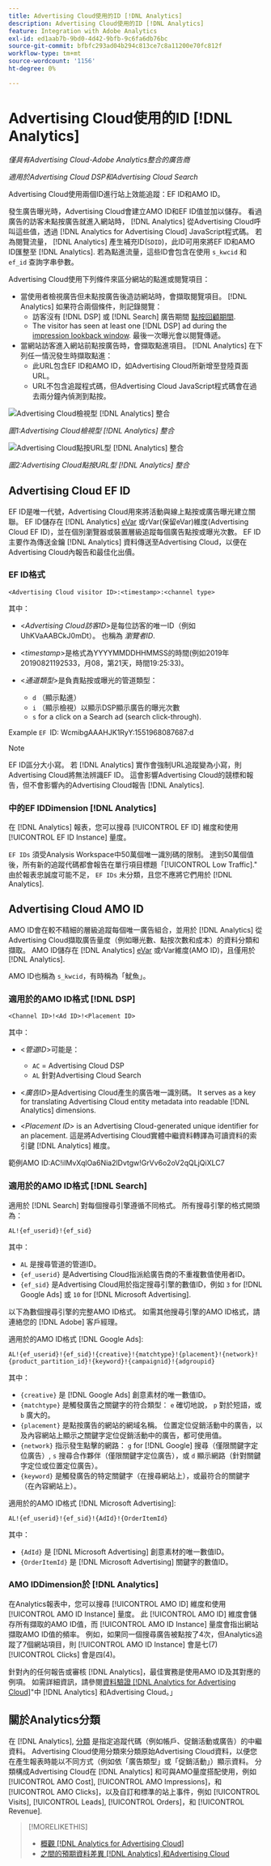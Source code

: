 ```yaml
---
title: Advertising Cloud使用的ID [!DNL Analytics]
description: Advertising Cloud使用的ID [!DNL Analytics]
feature: Integration with Adobe Analytics
exl-id: ed1aab7b-9bd0-4d42-9bfb-9c6fa6db76bc
source-git-commit: bfbfc293ad04b294c813ce7c8a11200e70fc812f
workflow-type: tm+mt
source-wordcount: '1156'
ht-degree: 0%

---
```


# Advertising Cloud使用的ID [!DNL Analytics]

*僅具有Advertising Cloud-Adobe Analytics整合的廣告商*

*適用於Advertising Cloud DSP和Advertising Cloud Search*

Advertising Cloud使用兩個ID進行站上效能追蹤：EF ID和AMO ID。

發生廣告曝光時，Advertising Cloud會建立AMO ID和EF ID值並加以儲存。 看過廣告的訪客未點按廣告就進入網站時， [!DNL Analytics] 從Advertising Cloud呼叫這些值，透過 [!DNL Analytics for Advertising Cloud] JavaScript程式碼。 若為閱覽流量， [!DNL Analytics] 產生補充ID(`SDID`)，此ID可用來將EF ID和AMO ID匯整至 [!DNL Analytics]. 若為點進流量，這些ID會包含在使用 `s_kwcid` 和 `ef_id` 查詢字串參數。

Advertising Cloud使用下列條件來區分網站的點進或閱覽項目：

* 當使用者檢視廣告但未點按廣告後造訪網站時，會擷取閱覽項目。 [!DNL Analytics] 如果符合兩個條件，則記錄閱覽：
   * 訪客沒有 [!DNL DSP] 或 [!DNL Search] 廣告期間 [點按回顧期間](#lookback-a4adc).
   * The visitor has seen at least one [!DNL DSP] ad during the [impression lookback window](#lookback-a4adc). 最後一次曝光會以閱覽傳遞。
* 當網站訪客進入網站前點按廣告時，會擷取點進項目。 [!DNL Analytics] 在下列任一情況發生時擷取點進：
   * 此URL包含EF ID和AMO ID，如Advertising Cloud所新增至登陸頁面URL。
   * URL不包含追蹤程式碼，但Advertising Cloud JavaScript程式碼會在過去兩分鐘內偵測到點按。

![Advertising Cloud檢視型 [!DNL Analytics] 整合](/help/integrations/assets/a4adc-view-through-process.png)

*圖1:Advertising Cloud檢視型 [!DNL Analytics] 整合*

![Advertising Cloud點按URL型 [!DNL Analytics] 整合](/help/integrations/assets/a4adc-click-through-process.png)

*圖2:Advertising Cloud點按URL型 [!DNL Analytics] 整合*

## Advertising Cloud EF ID

EF ID是唯一代號，Advertising Cloud用來將活動與線上點按或廣告曝光建立關聯。 EF ID儲存在 [!DNL Analytics] [eVar](https://experienceleague.adobe.com/docs/analytics/components/dimensions/evar.html) 或rVar(保留eVar)維度(Advertising Cloud EF ID)，並在個別瀏覽器或裝置層級追蹤每個廣告點按或曝光次數。 EF ID主要作為傳送金鑰 [!DNL Analytics] 資料傳送至Advertising Cloud，以便在Advertising Cloud內報告和最佳化出價。

### EF ID格式

```<Advertising Cloud visitor ID>:<timestamp>:<channel type>```

<!-- <*Advertising Cloud visitor ID*>:<*timestamp*>:<*channel type*> -->

其中：

* &lt;*Advertising Cloud訪客ID*>是每位訪客的唯一ID（例如UhKVaAABCkJ0mDt）。 也稱為 *瀏覽者ID*.

* &lt;*timestamp*>是格式為YYYYMMDDHHMMSS的時間(例如2019年20190821192533，月08，第21天，時間19:25:33)。

* &lt;*通道類型*>是負責點按或曝光的管道類型：

   * `d` （顯示點進）
   * `i` （顯示檢視）以顯示DSP顯示廣告的曝光次數
   * `s` for a click on a Search ad (search click-through).

Example `EF `ID: WcmibgAAAHJK1RyY:1551968087687:d

>[!NOTE]
>
>EF ID區分大小寫。 若 [!DNL Analytics] 實作會強制URL追蹤變為小寫，則Advertising Cloud將無法辨識EF ID。 這會影響Advertising Cloud的競標和報告，但不會影響內的Advertising Cloud報告 [!DNL Analytics].

### 中的EF IDDimension [!DNL Analytics]

在 [!DNL Analytics] 報表，您可以搜尋 [!UICONTROL EF ID] 維度和使用 [!UICONTROL EF ID Instance] 量度。

`EF IDs` 須受Analysis Workspace中50萬個唯一識別碼的限制。 達到50萬個值後，所有新的追蹤代碼都會報告在單行項目標題「[!UICONTROL Low Traffic].&quot; 由於報表忠誠度可能不足， `EF IDs` 未分類，且您不應將它們用於 [!DNL Analytics].

## Advertising Cloud AMO ID

AMO ID會在較不精細的層級追蹤每個唯一廣告組合，並用於 [!DNL Analytics] 從Advertising Cloud擷取廣告量度（例如曝光數、點按次數和成本）的資料分類和擷取。 AMO ID儲存在 [!DNL Analytics] [eVar](https://experienceleague.adobe.com/docs/analytics/components/dimensions/evar.html) 或rVar維度(AMO ID)，且僅用於 [!DNL Analytics].

AMO ID也稱為 `s_kwcid`，有時稱為「魷魚」。

### 適用於的AMO ID格式 [!DNL DSP]

```<Channel ID>!<Ad ID>!<Placement ID>```

其中：

* &lt;*管道ID*>可能是：

   * `AC` = Advertising Cloud DSP
   * `AL` 針對Advertising Cloud Search

* &lt;*廣告ID*>是Advertising Cloud產生的廣告唯一識別碼。 It serves as a key for translating Advertising Cloud entity metadata into readable [!DNL Analytics] dimensions.

* &lt;*Placement ID*> is an Advertising Cloud-generated unique identifier for an placement. 這是將Advertising Cloud實體中繼資料轉譯為可讀資料的索引鍵 [!DNL Analytics] 維度。

<!-- <*Channel ID*>!<*Ad ID*>!<*Placement ID*>

where:

* <*Channel ID*> may be:

    * `AC` = Advertising Cloud DSP
    * `AL` for Advertising Cloud Search

* <*Ad ID*> is used an Advertising Cloud-generated unique identifier for an ad. It serves as a key for translating Advertising Cloud entity metadata into readable [!DNL Analytics] dimensions.

* <*Placement ID*> is an Advertising Cloud-generated unique identifier for an placement. It serves as a key for translating Advertising Cloud entity metadata into readable [!DNL Analytics] dimensions.
 -->

範例AMO ID:AC!iIMvXqlOa6Nia2lDvtgw!GrVv6o2oV2qQLjQiXLC7

### 適用於的AMO ID格式 [!DNL Search]

適用於 [!DNL Search] 對每個搜尋引擎遵循不同格式。 所有搜尋引擎的格式開頭為：

```AL!{ef_userid}!{ef_sid}```

其中：

* `AL` 是搜尋管道的管道ID。
* `{ef_userid}` 是Advertising Cloud指派給廣告商的不重複數值使用者ID。
* `{ef_sid}` 是Advertising Cloud用於指定搜尋引擎的數值ID，例如 `3` for [!DNL Google Ads] 或 `10` for [!DNL Microsoft Advertising].

以下為數個搜尋引擎的完整AMO ID格式。 如需其他搜尋引擎的AMO ID格式，請連絡您的 [!DNL Adobe] 客戶經理。

適用於的AMO ID格式 [!DNL Google Ads]:

```AL!{ef_userid}!{ef_sid}!{creative}!{matchtype}!{placement}!{network}!{product_partition_id}!{keyword}!{campaignid}!{adgroupid}```

其中：

* `{creative}` 是 [!DNL Google Ads] 創意素材的唯一數值ID。
* `{matchtype}` 是觸發廣告之關鍵字的符合類型： `e` 確切地說， `p` 對於短語，或 `b` 廣大的。
* `{placement}` 是點按廣告的網站的網域名稱。 位置定位促銷活動中的廣告，以及內容網站上顯示之關鍵字定位促銷活動中的廣告，都可使用值。
* `{network}` 指示發生點擊的網路：  `g` for [!DNL Google] 搜尋（僅限關鍵字定位廣告）, `s` 搜尋合作夥伴（僅限關鍵字定位廣告），或 `d` 顯示網路（針對關鍵字定位或位置定位廣告）。
* `{keyword}` 是觸發廣告的特定關鍵字（在搜尋網站上），或最符合的關鍵字（在內容網站上）。

適用於的AMO ID格式 [!DNL Microsoft Advertising]:

```AL!{ef_userid}!{ef_sid}!{AdId}!{OrderItemId}```

其中：

* `{AdId}` 是 [!DNL Microsoft Advertising] 創意素材的唯一數值ID。
* `{OrderItemId}` 是 [!DNL Microsoft Advertising] 關鍵字的數值ID。

### AMO IDDimension於 [!DNL Analytics]

在Analytics報表中，您可以搜尋 [!UICONTROL AMO ID] 維度和使用 [!UICONTROL AMO ID Instance] 量度。 此 [!UICONTROL AMO ID] 維度會儲存所有擷取的AMO ID值，而 [!UICONTROL AMO ID Instance] 量度會指出網站擷取AMO ID值的頻率。 例如，如果同一個搜尋廣告被點按了4次，但Analytics追蹤了7個網站項目，則 [!UICONTROL AMO ID Instance] 會是七(7) [!UICONTROL Clicks] 會是四(4)。

針對內的任何報告或審核 [!DNL Analytics]，最佳實務是使用AMO ID及其對應的例項。 如需詳細資訊，請參閱[資料驗證 [!DNL Analytics for Advertising Cloud]](data-variances.md#data-validation)&quot;中 [!DNL Analytics] 和Advertising Cloud。」

## 關於Analytics分類

在 [!DNL Analytics], [分類](https://experienceleague.adobe.com/docs/analytics/components/classifications/c-classifications.html) 是指定追蹤代碼（例如帳戶、促銷活動或廣告）的中繼資料。 Advertising Cloud使用分類來分類原始Advertising Cloud資料，以便您在產生報表時能以不同方式（例如依「廣告類型」或「促銷活動」）顯示資料。 分類構成Advertising Cloud在 [!DNL Analytics] 和可與AMO量度搭配使用，例如 [!UICONTROL AMO Cost], [!UICONTROL AMO Impressions]，和 [!UICONTROL AMO Clicks]，以及自訂和標準的站上事件，例如 [!UICONTROL Visits], [!UICONTROL Leads], [!UICONTROL Orders]，和 [!UICONTROL Revenue].

>[!MORELIKETHIS]
>
>* [概觀 [!DNL Analytics for Advertising Cloud]](overview.md)
>* [之間的預期資料差異 [!DNL Analytics] 和Advertising Cloud](data-variances.md)

